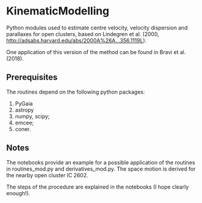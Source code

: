 # KinematicModelling


Python modules used to estimate centre velocity, velocity dispersion and parallaxes for open clusters, based on Lindegren et al. (2000, http://adsabs.harvard.edu/abs/2000A%26A...356.1119L). 

One application of this version of the method can be found in Bravi et al. (2018).

## Prerequisites

The routines depend on the following python packages:
1. PyGaia
2. astropy
3. numpy, scipy;
4. emcee;
5. coner.


## Notes
The notebooks provide an example for a possible application of the routines in routines_mod.py and derivatives_mod.py.
The space motion is derived for the nearby open cluster IC 2602.

The steps of the procedure are explained in the notebooks (I hope clearly enough!).




